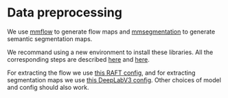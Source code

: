 # Data preprocessing

We use [mmflow](https://github.com/open-mmlab/mmflow) to generate flow maps and [mmsegmentation](https://github.com/open-mmlab/mmsegmentation) to generate semantic segmentation maps.

We recommand using a new environment to install these libraries. All the corresponding steps are described [here](https://github.com/open-mmlab/mmflow/blob/master/docs/en/install.md#prepare-environment) and [here](https://github.com/open-mmlab/mmsegmentation/blob/master/docs/en/get_started.md#installation).

For extracting the flow we use [this RAFT config](https://download.openmmlab.com/mmflow/raft/raft_8x2_100k_mixed_368x768.py), and for extracting segmentation maps we use [this DeepLabV3 config](https://github.com/open-mmlab/mmsegmentation/blob/master/configs/deeplabv3plus/deeplabv3plus_r50-d8_512x1024_80k_cityscapes.py). Other choices of model and config should also work.